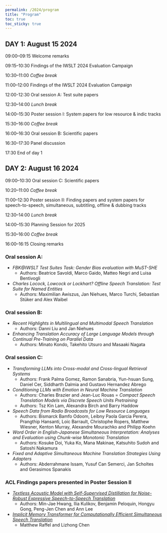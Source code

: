 ```yaml
---
permalink: /2024/program
title: "Program"
toc: true
toc_sticky: true
---
```


## DAY 1: August 15 2024

09:00–09:15	Welcome remarks

09:15–10:30	Findings of the IWSLT 2024 Evaluation Campaign 

10:30–11:00	_Coffee break_

11:00–12:00 Findings of the IWSLT 2024 Evaluation Campaign

12:00-12:30	Oral session A: Test suite papers

12:30–14:00	_Lunch break_

14:00–15:30	Poster session I: System papers for low resource & indic tracks 

15:30–16:00	_Coffee break_

16:00–16:30 Oral session B: Scientific papers

16:30–17:30	Panel discussion

17:30		End of day 1

## DAY 2: August 16 2024

09:00–10:30 Oral session C: Scientific papers

10:20–11:00	_Coffee break_

11:00–12:30	Poster session II: Finding papers and system papers for speech-to-speech, simultaneous, subtitling, 
offline & dubbing tracks 

12:30–14:00	_Lunch break_

14:00–15:30 Planning Session for 2025

15:30–16:00	_Coffee break_

16:00–16:15	Closing remarks


### Oral session A:

- _FBK@IWSLT Test Suites Task: Gender Bias evaluation with MuST-SHE_
  - Authors: Beatrice Savoldi, Marco Gaido, Matteo Negri and Luisa Bentivogli 
- _Charles Locock, Lowcock or Lockhart? Offline Speech Translation: Test Suite for Named Entities_
  - Authors: Maximilian Awiszus, Jan Niehues, Marco Turchi, Sebastian Stüker and Alex Waibel

### Oral session B:

- _Recent Highlights in Multilingual and Multimodal Speech Translation_
  - Authors: Danni Liu and Jan Niehues
- _Enhancing Translation Accuracy of Large Language Models through Continual Pre-Training on Parallel Data_
  - Authors:  Minato Kondo, Takehito Utsuro and Masaaki Nagata

### Oral session C:

- _Transforming LLMs into Cross-modal and Cross-lingual Retrieval Systems_
  - Authors:  Frank Palma Gomez, Ramon Sanabria, Yun-hsuan Sung, Daniel Cer, Siddharth Dalmia and Gustavo Hernandez Abrego
- _Conditioning LLMs with Emotion in Neural Machine Translation_
  - Authors:  Charles Brazier and Jean-Luc Rouas
= _Compact Speech Translation Models via Discrete Speech Units Pretraining_
  - Authors:  Tsz Kin Lam, Alexandra Birch and Barry Haddow
- _Speech Data from Radio Broadcasts for Low Resource Languages_
  - Authors:  Bismarck Bamfo Odoom, Leibny Paola Garcia Perera, Prangthip Hansanti, Loic Barrault, Christophe Ropers, Matthew Wiesner, Kenton Murray, Alexandre Mourachko and Philipp Koehn
- _Word Order in English-Japanese Simultaneous Interpretation: Analyses and Evaluation using Chunk-wise Monotonic Translation_
  - Authors: Kosuke Doi, Yuka Ko, Mana Makinae, Katsuhito Sudoh and Satoshi Nakamura
- _Fixed and Adaptive Simultaneous Machine Translation Strategies Using Adapters_
   - Authors:  Abderrahmane Issam, Yusuf Can Semerci, Jan Scholtes and Gerasimos Spanakis

### ACL Findings papers presented in Poster Session II

- [_Textless Acoustic Model with Self-Supervised Distillation for Noise-Robust Expressive Speech-to-Speech Translation_](https://arxiv.org/abs/2406.02733)
  -  Authors: Min-Jae Hwang, Ilia Kulikov, Benjamin Peloquin, Hongyu Gong, Peng-Jen Chen and Ann Lee
- [_Implicit Memory Transformer for Computationally Efficient Simultaneous Speech Translation_](https://aclanthology.org/2023.findings-acl.816.pdf)
  - Matthew Raffel and Lizhong Chen
